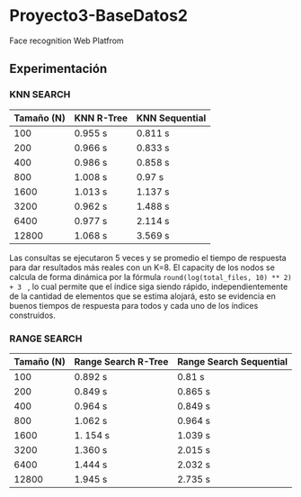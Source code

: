 # Proyecto3-BaseDatos2
Face recognition Web Platfrom


## Experimentación


### KNN SEARCH

| Tamaño (N)  | KNN R-Tree | KNN Sequential      |
| --- | ----------- |   ---    |
| 100 | 0.955 s | 0.811 s       |
| 200      | 0.966 s       |  0.833 s     |
| 400   | 0.986 s        |   0.858 s    |
| 800   | 1.008 s        | 0.97 s      |
| 1600   | 1.013 s        |  1.137 s    |
| 3200   | 0.962  s      |  1.488 s    |
| 6400   | 0.977 s        |  2.114 s     |
| 12800   | 1.068 s        |  3.569 s     |


Las consultas se ejecutaron 5 veces y se promedio el tiempo de respuesta para dar resultados más reales con un K=8. El capacity de los nodos se calcula de forma dinámica por la fórmula ```round(log(total_files, 10) ** 2) + 3 ``` , lo cual permite que el índice siga siendo rápido, independientemente de la cantidad de elementos que se estima alojará, esto se evidencia en buenos tiempos de respuesta para todos y cada uno de los índices construidos.



### RANGE SEARCH

| Tamaño (N)  | Range Search R-Tree | Range Search Sequential      |
| --- | ----------- |   ---    |
| 100 |  0.892 s| 0.81 s |
| 200      | 0.849 s|  0.865 s     |
| 400   |0.964 s |   0.849 s    |
| 800   | 1.062 s | 0.964 s      |
| 1600   |1. 154 s |  1.039 s    |
| 3200   |1.360 s |  2.015 s    |
| 6400   | 1.444 s|  2.032 s     |
| 12800   |1.945 s|  2.735 s     |
